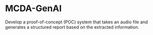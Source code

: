 # MCDA-GenAI
Develop a proof-of-concept (POC) system that takes an audio file and generates a structured report based on the extracted information.
